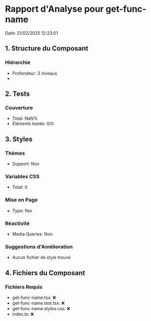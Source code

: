 # Rapport d'Analyse pour get-func-name

Date: 21/02/2025 12:23:01

## 1. Structure du Composant

### Hiérarchie

- Profondeur: 3 niveaux
- <jake>

## 2. Tests

### Couverture

- Total: NaN%
- Éléments testés: 0/0

## 3. Styles

### Thèmes

- Support: Non

### Variables CSS

- Total: 0

### Mise en Page

- Type: flex

### Réactivité

- Media Queries: Non

### Suggestions d'Amélioration

- Aucun fichier de style trouvé

## 4. Fichiers du Composant

### Fichiers Requis

- get-func-name.tsx: ❌
- get-func-name.test.tsx: ❌
- get-func-name.styles.css: ❌
- index.ts: ❌
